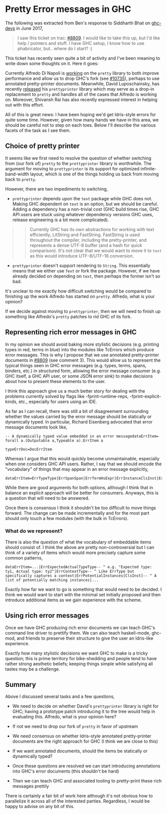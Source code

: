 # Pretty Error messages in GHC


The following was extracted from Ben's response to Siddharth Bhat on [ ghc-devs](https://mail.haskell.org/pipermail/ghc-devs/2017-June/014280.html) in June 2017,

>
> I saw this ticket on trac: [\#8809](https://gitlab.haskell.org//ghc/ghc/issues/8809).
> I would like to take this up, but I'd like help / pointers and stuff. I
> have GHC setup, I know how to use phabricator, but.. where do I start? :)


This ticket has recently seen quite a bit of activity and I've been
meaning to write down some thoughts on it. Here it goes:


Currently Alfredo Di Napoli is [ working](https://github.com/haskell/pretty/pull/43) on the `pretty` library to
both improve performance and allow us to drop GHC's fork (see [\#10735](https://gitlab.haskell.org//ghc/ghc/issues/10735)),
perhaps to use annotated pretty-printer documents. Meanwhile, David
Luposchainsky, has recently [ released](https://www.reddit.com/r/haskell/comments/6e62i5/ann_prettyprinter_10_ending_the_wadlerleijen_zoo/) his `prettyprinter` library
which may serve as a drop-in replacement to `pretty` and handles all of
the cases that Alfredo is working on. Moreover, Shivansh Rai has also
recently expressed interest in helping out with this effort.


All of this is great news: I have been hoping we'd get Idris-style
errors for quite some time. However, given how many hands we have in
this area, we should be careful not to step on each toes. Below I'll
describe the various facets of the task as I see them.

## Choice of pretty printer


It seems like we first need to resolve the question of whether switching
from (our fork of) `pretty` to the `prettyprinter` library is
worthwhile. The argument for moving to `prettyprinter` is its support
for optimized infinite-band-width layout, which is one of the things
holding us back from moving back to `pretty`.


However, there are two impediments to switching,

- `prettyprinter` depends upon the `text` package while GHC does not.
  Making GHC dependent on `text` is an option, but we should be
  careful. Adding a dependency has a non-trivial cost (GHC build times
  rise, GHC API users are stuck using whatever dependency versions GHC
  uses, release engineering is a bit more complicated).

> >
> > Currently GHC has its own abstractions for working with text
> > efficiently, LitString and FastString. FastString is used throughout
> > the compiler, including the pretty-printer, and represents a
> > dense UTF-8 buffer (and a hash for quick comparison). It's not clear that we
> > would want to move it to `text` as this would introduce UTF-8/UTF-16
> > conversion.

- `prettyprinter` doesn't support rendering to `String`. This
  essentially means that we either use `Text` or fork the package.
  However, if we have already decided on depending on `text`, then
  perhaps the former isn't so bad.


It's unclear to me exactly how difficult switching would be compared to
finishing up the work Alfredo has started on `pretty`. Alfredo, what is
your opinion?


If we decide against moving to `prettyprinter`, then we will need to
finish up something like Alfredo's `pretty` patches to rid GHC of its
fork.

## Representing rich error messages in GHC


In my opinion we should avoid baking more stylistic decisions (e.g. printing
types in red, terms in blue) into the modules like TcErrors which produce
error messages. This is why I propose that we use annotated
pretty-printer documents in [\#8809](https://gitlab.haskell.org//ghc/ghc/issues/8809) (see comment 3). This would allow us
to represent the typical things seen in GHC error messages (e.g. types,
terms, spans, binders, etc.) in structured form, allowing the error
message consumer (e.g. GHC itself, a GHC API user, or some JSON error
sink) to make decisions about how to present these elements to the user.


I think this approach give us a much better story for dealing with the
problems currently solved by flags like -fprint-runtime-reps,
-fprint-explicit-kinds, etc., especially for users using an IDE.


As far as I can recall, there was still a bit of disagreement
surrounding whether the values carried by the error message should be
statically or dynamically typed. In particular, Richard Eisenberg
advocated that error message documents look like,

```
-- A dynamically typed value embedded in an error messagedataErrItem= forall a.(Outputable a,Typeable a).ErrItem a

typeErrDoc=DocErrItem
```


Whereas I argue that this would quickly become unmaintainable,
especially when one considers GHC API users. Rather, I say that we
should encode the "vocabulary" of things that may appear in an error
message explicitly,

```
dataErrItem=ErrTypeType|ErrSpanSpan|ErrTermHsExpr|ErrInstanceClsInst|ErrVarVar|...
```


While there are good arguments for both options, although I think that
in balance an explicit approach will be better for consumers. Anyways,
this is a question that will need to be answered.


Once there is consensus I think it shouldn't be too difficult to move
things forward. The change can be made incrementally and for the most
part should only touch a few modules (with the bulk in TcErrors).

### What do we represent?


There is also the question of what the vocabulary of embeddable items
should consist of. I think the above are pretty non-controversial but I
can think of a variety of items which would more precisely capture
some common patterns,

```
dataErrItem=...|ErrExpectedActualTypeType-- ^ e.g. "Expected type: ty1, Actual type: ty2"|ErrContextType-- ^ Like ErrType but specifically captures a context|ErrPotentialInstances[ClsInst]-- ^ A list of potentially matching instances|...
```


Exactly how far we want to go is something that would need to be
decided. I think we would want to start with the minimal set initially
proposed and then introduce additional items as we gain experience with
the scheme.

## Using rich error messages


Once we have GHC producing rich error documents we can teach GHC's
command line driver to prettify them. We can also teach haskell-mode,
ghc-mod, and friends to preserve their structure to give the user an
Idris-like experience.


Exactly how many stylistic decisions we want GHC to make is a tricky
question; this is prime territory for bike-shedding and people tend to
have rather strong aesthetic beliefs; keeping things simple while
satisfying all tastes may be a challenge.

## Summary


Above I discussed several tasks and a few questions,

- We need to decide on whether David's `prettyprinter` library is right
  for GHC; having a prototype patch introducing it to the tree would
  help in evaluating this. Alfredo, what is your opinion here?

- If not we need to drop our fork of `pretty` in favor of upstream

- We need consensus on whether Idris-style annotated pretty-printer
  documents are the right approach for GHC (I think we are close to
  this)

- If we want annotated documents, should the items be statically or
  dynamically typed?

- Once these questions are resolved we can start introducing
  annotations into GHC's error documents (this shouldn't be hard)

- Then we can teach GHC and associated tooling to pretty-print these
  rich messages prettily


There is certainly a fair bit of work here although it's not
obvious how to parallelize it across all of the interested
parties. Regardless, I would be happy to advise on any bit of this.
